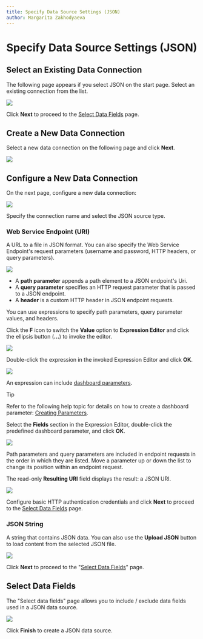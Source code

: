 ```yaml
---
title: Specify Data Source Settings (JSON)
author: Margarita Zakhodyaeva
---
```

# Specify Data Source Settings (JSON)

## Select an Existing Data Connection

The following page appears if you select JSON on the start page. Select an existing connection from the list. 

![](../../../../../images/web-dashboard-data-source-wizard-json.png)

Click **Next** to proceed to the [Select Data Fields](#select-data-fields) page.

## Create a New Data Connection

Select a new data connection on the following page and click **Next**.

![](../../../../../images/dashboard-data-source-wizard-create-data-connections.png)

## Configure a New Data Connection

On the next page, configure a new data connection:

![](../../../../../images/dashboard-data-source-wizard-configure-data-connections.png)

Specify the connection name and select the JSON source type.

### Web Service Endpoint (URI)

A URL to a file in JSON format. You can also specify the Web Service Endpoint's request parameters (username and password, HTTP headers, or query parameters).

![](../../../../../images/web-dashboard-json-datasource-parameters.png)

- A **path parameter** appends a path element to a JSON endpoint's Uri.
- A **query parameter** specifies an HTTP request parameter that is passed to a JSON endpoint.
- A **header** is a custom HTTP header in JSON endpoint requests.

You can use expressions to specify path parameters, query parameter values, and headers.

Click the **F** icon to switch the **Value** option to **Expression Editor** and click the ellipsis button (**...**)  to invoke the editor.

![](../../../../../images/web-dashboard-wizard-json-parameters-expression-editor-f-icon.png)

Double-click the expression in the invoked Expression Editor and click **OK**.

![](../../../../../images/web-dashboard-wizard-json-parameters-expression-editor.png)

An expression can include [dashboard parameters](../../../data-analysis/dashboard-parameters.md). 

> [!Tip]
> Refer to the following help topic for details on how to create a dashboard parameter: [Creating Parameters](../../../data-analysis/dashboard-parameters/creating-parameters.md). 

Select the **Fields** section in the Expression Editor, double-click the predefined dashboard parameter, and click **OK**.

![](../../../../../images/web-dashboard-wizard-json-parameters-expression-editor-select-dashboard-parameters.png)

Path parameters and query parameters are included in endpoint requests in the order in which they are listed. Move a parameter up or down the list to change its position within an endpoint request.

The read-only **Resulting URI** field displays the result: a JSON URI.

![](../../../../../images/web-dashboard-data-source-wizard-json-resulting-uri.png)

Configure basic HTTP authentication credentials and click **Next** to proceed to the [Select Data Fields](#select-data-fields) page. 

### JSON String 

 A string that contains JSON data. You can also use the **Upload JSON** button to load content from the selected JSON file.

![](../../../../../images/web-dashboard-json-datasource-json-string.png)

Click **Next** to proceed to the "[Select Data Fields](#select-data-fields)" page.

## Select Data Fields

The "Select data fields" page allows you to include / exclude data fields used in a JSON data source.

 ![](../../../../../images/dashboard-data-source-wizard-select-data-fields.png)

 Click **Finish** to create a JSON data source.
